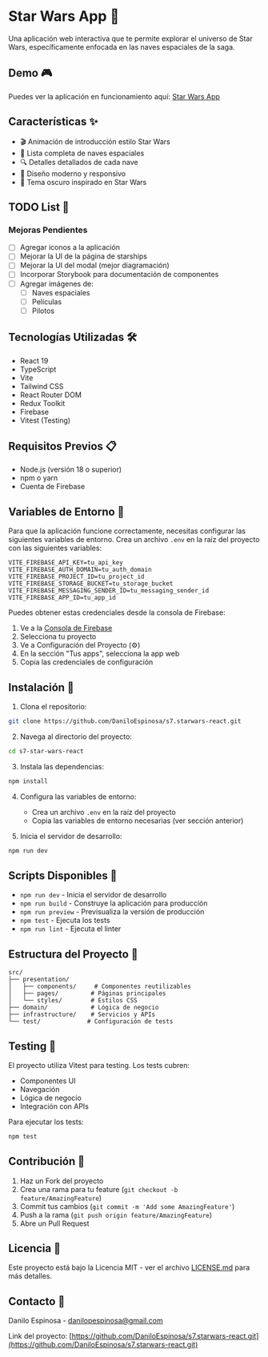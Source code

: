 # Star Wars App 🚀

Una aplicación web interactiva que te permite explorar el universo de Star Wars, específicamente enfocada en las naves espaciales de la saga.

## Demo 🎮

Puedes ver la aplicación en funcionamiento aquí: [Star Wars App](https://s7-starwars-react.vercel.app/)

## Características ✨

- 🎬 Animación de introducción estilo Star Wars
- 🚀 Lista completa de naves espaciales
- 🔍 Detalles detallados de cada nave
- 🎨 Diseño moderno y responsivo
- 🌙 Tema oscuro inspirado en Star Wars

## TODO List 📝

### Mejoras Pendientes
- [ ] Agregar iconos a la aplicación
- [ ] Mejorar la UI de la página de starships
- [ ] Mejorar la UI del modal (mejor diagramación)
- [ ] Incorporar Storybook para documentación de componentes
- [ ] Agregar imágenes de:
  - [ ] Naves espaciales
  - [ ] Películas
  - [ ] Pilotos

## Tecnologías Utilizadas 🛠

- React 19
- TypeScript
- Vite
- Tailwind CSS
- React Router DOM
- Redux Toolkit
- Firebase
- Vitest (Testing)

## Requisitos Previos 📋

- Node.js (versión 18 o superior)
- npm o yarn
- Cuenta de Firebase

## Variables de Entorno 🔑

Para que la aplicación funcione correctamente, necesitas configurar las siguientes variables de entorno. Crea un archivo `.env` en la raíz del proyecto con las siguientes variables:

```env
VITE_FIREBASE_API_KEY=tu_api_key
VITE_FIREBASE_AUTH_DOMAIN=tu_auth_domain
VITE_FIREBASE_PROJECT_ID=tu_project_id
VITE_FIREBASE_STORAGE_BUCKET=tu_storage_bucket
VITE_FIREBASE_MESSAGING_SENDER_ID=tu_messaging_sender_id
VITE_FIREBASE_APP_ID=tu_app_id
```

Puedes obtener estas credenciales desde la consola de Firebase:
1. Ve a la [Consola de Firebase](https://console.firebase.google.com/)
2. Selecciona tu proyecto
3. Ve a Configuración del Proyecto (⚙️)
4. En la sección "Tus apps", selecciona la app web
5. Copia las credenciales de configuración

## Instalación 🚀

1. Clona el repositorio:
```bash
git clone https://github.com/DaniloEspinosa/s7.starwars-react.git
```

2. Navega al directorio del proyecto:
```bash
cd s7-star-wars-react
```

3. Instala las dependencias:
```bash
npm install
```

4. Configura las variables de entorno:
   - Crea un archivo `.env` en la raíz del proyecto
   - Copia las variables de entorno necesarias (ver sección anterior)

5. Inicia el servidor de desarrollo:
```bash
npm run dev
```

## Scripts Disponibles 📜

- `npm run dev` - Inicia el servidor de desarrollo
- `npm run build` - Construye la aplicación para producción
- `npm run preview` - Previsualiza la versión de producción
- `npm test` - Ejecuta los tests
- `npm run lint` - Ejecuta el linter

## Estructura del Proyecto 📁

```
src/
├── presentation/
│   ├── components/     # Componentes reutilizables
│   ├── pages/         # Páginas principales
│   └── styles/        # Estilos CSS
├── domain/            # Lógica de negocio
├── infrastructure/    # Servicios y APIs
└── test/             # Configuración de tests
```

## Testing 🧪

El proyecto utiliza Vitest para testing. Los tests cubren:
- Componentes UI
- Navegación
- Lógica de negocio
- Integración con APIs

Para ejecutar los tests:
```bash
npm test
```

## Contribución 🤝

1. Haz un Fork del proyecto
2. Crea una rama para tu feature (`git checkout -b feature/AmazingFeature`)
3. Commit tus cambios (`git commit -m 'Add some AmazingFeature'`)
4. Push a la rama (`git push origin feature/AmazingFeature`)
5. Abre un Pull Request

## Licencia 📄

Este proyecto está bajo la Licencia MIT - ver el archivo [LICENSE.md](LICENSE.md) para más detalles.

## Contacto 📧

Danilo Espinosa - danilopespinosa@gmail.com

Link del proyecto: [https://github.com/DaniloEspinosa/s7.starwars-react.git](https://github.com/DaniloEspinosa/s7.starwars-react.git)